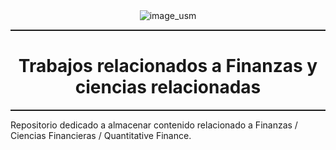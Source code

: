 <center><img src="https://matematica.usm.cl/wp-content/themes/dmatUSM/assets/img/logoDMAT2.png" title="image_usm" /></center>
<hr style="height:2px;border:none"/>
<h1 align='center'> Trabajos relacionados a Finanzas y ciencias relacionadas</h1>
<hr style="height:2px;border:none"/>

Repositorio dedicado a almacenar contenido relacionado a Finanzas / Ciencias Financieras / Quantitative Finance.
